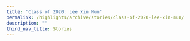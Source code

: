 ```yaml
---
title: "Class of 2020: Lee Xin Mun"
permalink: /highlights/archive/stories/class-of-2020-lee-xin-mun/
description: ""
third_nav_title: Stories
---
```

